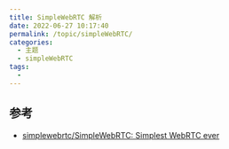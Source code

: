 ```yaml
---
title: SimpleWebRTC 解析
date: 2022-06-27 10:17:40
permalink: /topic/simpleWebRTC/
categories:
  - 主题
  - simpleWebRTC
tags:
  - 
---
```



## 参考

- [simplewebrtc/SimpleWebRTC: Simplest WebRTC ever](https://github.com/simplewebrtc/SimpleWebRTC)